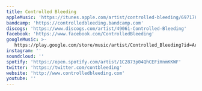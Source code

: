 ```yaml
---
title: Controlled Bleeding
appleMusic: 'https://itunes.apple.com/artist/controlled-bleeding/6971763'
bandcamp: 'https://controlledbleeding.bandcamp.com'
discogs: 'https://www.discogs.com/artist/49061-Controlled-Bleeding'
facebook: 'https://www.facebook.com/ControlledBleeding'
googleMusic: >-
   https://play.google.com/store/music/artist/Controlled_Bleeding?id=Aragj27kj23kkebdakesm6qr634
instagram: ''
soundcloud: ''
spotify: 'https://open.spotify.com/artist/1C2873p04QhCEFiHnmKKWF'
twitter: 'https://twitter.com/contbleeding'
website: 'http://www.controlledbleeding.com'
youtube: ''
---
```

